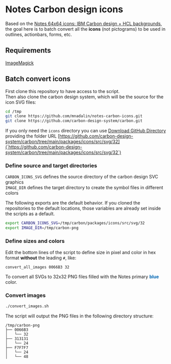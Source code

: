 
# Notes Carbon design icons

Based on the [Notes 64x64 icons: IBM Carbon design + HCL backgrounds](https://github.com/nashcom/notes-dbicons-carbon), the goal here is to batch convert all the **icons** (not pictograms) to be used in outlines, actionbars, forms, etc.

## Requirements

[ImageMagick](https://imagemagick.org)

## Batch convert icons

First clone this repository to have access to the script.  
Then also clone the carbon design system, which will be the source for the icon SVG files:

```bash
cd /tmp
git clone https://github.com/mnadalin/notes-carbon-icons.git
git clone https://github.com/carbon-design-system/carbon.git
```

If you only need the `icons` directory you can use [Download GitHub Directory](https://download-directory.github.io/) providing the folder URL [https://github.com/carbon-design-system/carbon/tree/main/packages/icons/src/svg/32](`https://github.com/carbon-design-system/carbon/tree/main/packages/icons/src/svg/32`)

### Define source and target directories

`CARBON_ICONS_SVG` defines the source directory of the carbon design SVC graphics  
`IMAGE_DIR` defines the target directory to create the symbol files in different colors

The following exports are the default behavior. If you cloned the repositories to the default locations, those variables are already set inside the scripts as a default.

```bash
export CARBON_ICONS_SVG=/tmp/carbon/packages/icons/src/svg/32
export IMAGE_DIR=/tmp/carbon-png
```

### Define sizes and colors

Edit the bottom lines of the script to define size in pixel and color in hex format **without** the leading `#`, like:

```bash
convert_all_images 0066B3 32
```

To convert all SVGs to 32x32 PNG files filled with the Notes primary <strong style="color:#0066B3">blue</strong> color.

### Convert images

```bash
./convert_images.sh
```

The script will output the PNG files in the following directory structure:

```
/tmp/carbon-png
├── 0066B3
│   └── 32
├── 313131
│   └── 24
├── F7F7F7
│   └── 24
│   └── 48
```
